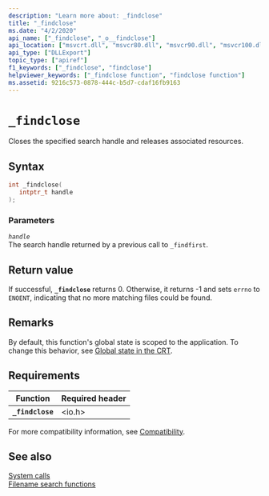 ```yaml
---
description: "Learn more about: _findclose"
title: "_findclose"
ms.date: "4/2/2020"
api_name: ["_findclose", "_o__findclose"]
api_location: ["msvcrt.dll", "msvcr80.dll", "msvcr90.dll", "msvcr100.dll", "msvcr100_clr0400.dll", "msvcr110.dll", "msvcr110_clr0400.dll", "msvcr120.dll", "msvcr120_clr0400.dll", "ucrtbase.dll", "api-ms-win-crt-filesystem-l1-1-0.dll", "api-ms-win-crt-private-l1-1-0.dll"]
api_type: ["DLLExport"]
topic_type: ["apiref"]
f1_keywords: ["_findclose", "findclose"]
helpviewer_keywords: ["_findclose function", "findclose function"]
ms.assetid: 9216c573-0878-444c-b5d7-cdaf16fb9163
---
```

# `_findclose`

Closes the specified search handle and releases associated resources.

## Syntax

```C
int _findclose(
   intptr_t handle
);
```

### Parameters

*`handle`*\
The search handle returned by a previous call to `_findfirst`.

## Return value

If successful, **`_findclose`** returns 0. Otherwise, it returns -1 and sets `errno` to `ENOENT`, indicating that no more matching files could be found.

## Remarks

By default, this function's global state is scoped to the application. To change this behavior, see [Global state in the CRT](../global-state.md).

## Requirements

|Function|Required header|
|--------------|---------------------|
|**`_findclose`**|\<io.h>|

For more compatibility information, see [Compatibility](../compatibility.md).

## See also

[System calls](../system-calls.md)\
[Filename search functions](../filename-search-functions.md)
